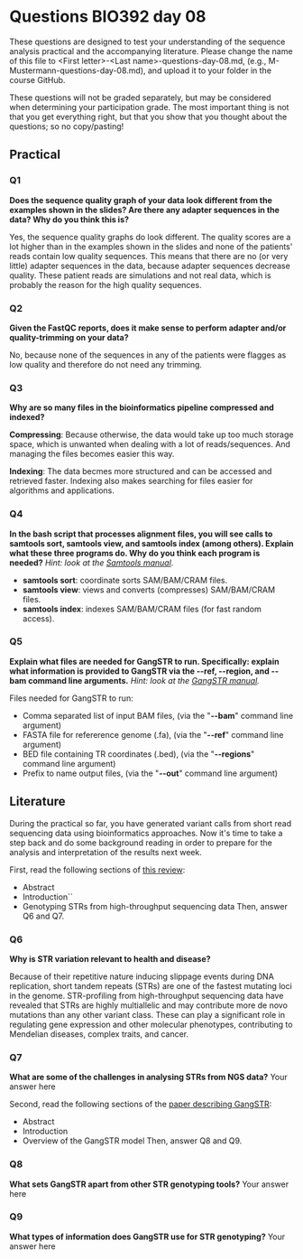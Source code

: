 
# Questions BIO392 day 08
These questions are designed to test your understanding of the sequence analysis practical and the accompanying literature. Please change the name of this file to \<First letter\>-\<Last name\>-questions-day-08.md, (e.g., M-Mustermann-questions-day-08.md), and upload it to your folder in the course GitHub.

These questions will not be graded separately, but may be considered when determining your participation grade. The most important thing is not that you get everything right, but that you show that you thought about the questions; so no copy/pasting!

## Practical

### Q1
**Does the sequence quality graph of your data look different from the examples shown in the slides? Are there any adapter sequences in the data? Why do you think this is?**

Yes, the sequence quality graphs do look different. The quality scores are a lot higher than in the examples shown in the slides and none of the patients' reads contain low quality sequences. This means that there are no (or very little) adapter sequences in the data, because adapter sequences decrease quality. These patient reads are simulations and not real data, which is probably the reason for the high quality sequences.

### Q2
**Given the FastQC reports, does it make sense to perform adapter and/or quality-trimming on your data?**

No, because none of the sequences in any of the patients were flagges as low quality and therefore do not need any trimming.

### Q3
**Why are so many files in the bioinformatics pipeline compressed and indexed?**

**Compressing**: Because otherwise, the data would take up too much storage space, which is unwanted when dealing with a lot of reads/sequences. And managing the files becomes easier this way.

**Indexing**: The data becmes more structured and can be accessed and retrieved faster. Indexing also makes searching for files easier for algorithms and applications.

### Q4
**In the bash script that processes alignment files, you will see calls to samtools sort, samtools view, and samtools index (among others). Explain what these three programs do. Why do you think each program is needed?**
*Hint: look at the [Samtools manual](http://www.htslib.org/doc/samtools.html)*.

* **samtools sort**: coordinate sorts SAM/BAM/CRAM files.
* **samtools view**: views and converts (compresses) SAM/BAM/CRAM files.
* **samtools index**: indexes SAM/BAM/CRAM files (for fast random access).

### Q5
**Explain what files are needed for GangSTR to run. Specifically: explain what information is provided to GangSTR via the --ref, --region, and --bam command line arguments.**
*Hint: look at the [GangSTR manual](https://github.com/gymreklab/gangstr).*

Files needed for GangSTR to run:
* Comma separated list of input BAM files, (via the "**--bam**" command line argument)
* FASTA file for refererence genome (.fa), (via the "**--ref**" command line argument)
* BED file containing TR coordinates (.bed), (via the "**--regions**" command line argument)
* Prefix to name output files, (via the "**--out**" command line argument)

## Literature
During the practical so far, you have generated variant calls from short read sequencing data using bioinformatics approaches. Now it's time to take a step back and do some background reading in order to prepare for the analysis and interpretation of the results next week. 

First, read the following sections of [this review](https://www.sciencedirect.com/science/article/pii/S0959437X16301538):
* Abstract
* Introduction``
* Genotyping STRs from high-throughput sequencing data
Then, answer Q6 and Q7.

### Q6
**Why is STR variation relevant to health and disease?**

Because of their repetitive nature inducing slippage events during DNA replication, short tandem repeats (STRs) are one of the fastest mutating loci in the genome. STR-profiling from high-throughput sequencing data have revealed that STRs are highly multiallelic and may contribute more de novo mutations than any other variant class. These can play a significant role in regulating gene expression and other molecular phenotypes, contributing to Mendelian diseases, complex traits, and cancer.

### Q7
**What are some of the challenges in analysing STRs from NGS data?**
Your answer here

Second, read the following sections of the [paper describing GangSTR](https://academic.oup.com/nar/article/47/15/e90/5518310):
* Abstract
* Introduction
* Overview of the GangSTR model
Then, answer Q8 and Q9.

### Q8
**What sets GangSTR apart from other STR genotyping tools?**
Your answer here

### Q9
**What types of information does GangSTR use for STR genotyping?**
Your answer here
